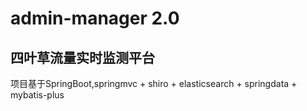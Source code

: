 # admin-manager 2.0

##  四叶草流量实时监测平台
项目基于SpringBoot,springmvc + shiro + elasticsearch + springdata + mybatis-plus



